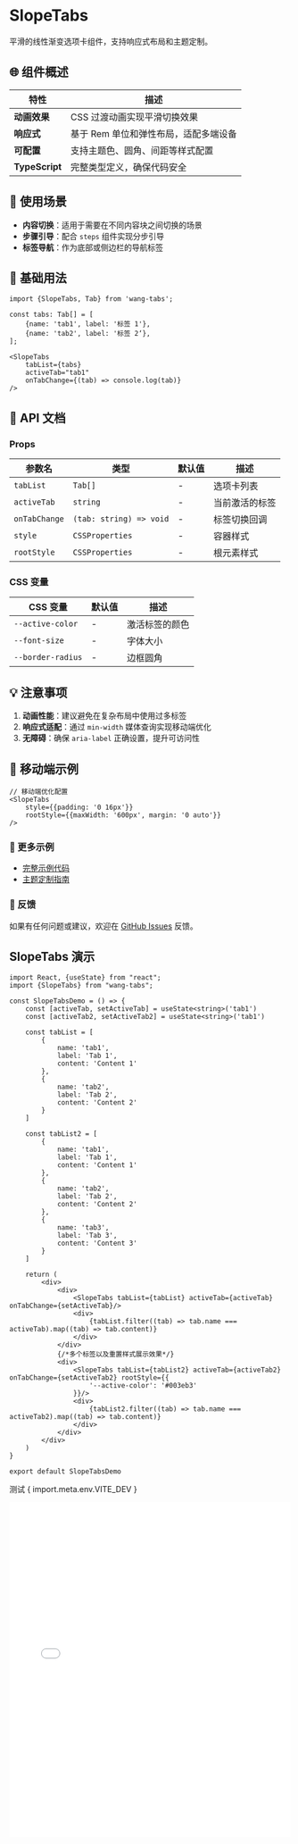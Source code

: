 # SlopeTabs

平滑的线性渐变选项卡组件，支持响应式布局和主题定制。

## 🌐 组件概述

| 特性             | 描述                    |
|----------------|-----------------------|
| **动画效果**       | CSS 过渡动画实现平滑切换效果      |
| **响应式**        | 基于 Rem 单位和弹性布局，适配多端设备 |
| **可配置**        | 支持主题色、圆角、间距等样式配置      |
| **TypeScript** | 完整类型定义，确保代码安全         |

## 📱 使用场景

- **内容切换**：适用于需要在不同内容块之间切换的场景
- **步骤引导**：配合 `steps` 组件实现分步引导
- **标签导航**：作为底部或侧边栏的导航标签

## 🚀 基础用法

```tsx
import {SlopeTabs, Tab} from 'wang-tabs';

const tabs: Tab[] = [
    {name: 'tab1', label: '标签 1'},
    {name: 'tab2', label: '标签 2‘},
];

<SlopeTabs
    tabList={tabs}
    activeTab="tab1"
    onTabChange={(tab) => console.log(tab)}
/>
```


## 📖 API 文档

### Props

| 参数名           | 类型                      | 默认值 | 描述      |
|---------------|-------------------------|-----|---------|
| `tabList`     | `Tab[]`                 | -   | 选项卡列表   |
| `activeTab`   | `string`                | -   | 当前激活的标签 |
| `onTabChange` | `(tab: string) => void` | -   | 标签切换回调  |
| `style`       | `CSSProperties`         | -   | 容器样式    |
| `rootStyle`   | `CSSProperties`         | -   | 根元素样式   |

### CSS 变量

| CSS 变量          | 默认值  | 描述                     |
|-----------------|-------|------------------------|
| `--active-color`  | -     | 激活标签的颜色               |
| `--font-size`     | -     | 字体大小                   |
| `--border-radius` | -     | 边框圆角                 |

## 💡 注意事项

1. **动画性能**：建议避免在复杂布局中使用过多标签
2. **响应式适配**：通过 `min-width` 媒体查询实现移动端优化
3. **无障碍**：确保 `aria-label` 正确设置，提升可访问性

## 📱 移动端示例

```tsx
// 移动端优化配置
<SlopeTabs
    style={{padding: '0 16px'}}
    rootStyle={{maxWidth: '600px', margin: '0 auto'}}
/>
```

### 🚀 更多示例

- [完整示例代码](https://github.com/0418wangweijie/wang-tabs/blob/main/examples/SlopeTabs.tsx)
- [主题定制指南](https://wang-tabs-docs.vercel.app/guide/theme)

### 📢 反馈

如果有任何问题或建议，欢迎在 [GitHub Issues](https://github.com/0418wangweijie/wang-tabs/issues) 反馈。

## SlopeTabs 演示

```tsx
import React, {useState} from "react";
import {SlopeTabs} from "wang-tabs";

const SlopeTabsDemo = () => {
    const [activeTab, setActiveTab] = useState<string>('tab1')
    const [activeTab2, setActiveTab2] = useState<string>('tab1')

    const tabList = [
        {
            name: 'tab1',
            label: 'Tab 1',
            content: 'Content 1'
        },
        {
            name: 'tab2',
            label: 'Tab 2',
            content: 'Content 2'
        }
    ]

    const tabList2 = [
        {
            name: 'tab1',
            label: 'Tab 1',
            content: 'Content 1'
        },
        {
            name: 'tab2',
            label: 'Tab 2',
            content: 'Content 2'
        },
        {
            name: 'tab3',
            label: 'Tab 3',
            content: 'Content 3'
        }
    ]

    return (
        <div>
            <div>
                <SlopeTabs tabList={tabList} activeTab={activeTab} onTabChange={setActiveTab}/>
                <div>
                    {tabList.filter((tab) => tab.name === activeTab).map((tab) => tab.content)}
                </div>
            </div>
            {/*多个标签以及重置样式展示效果*/}
            <div>
                <SlopeTabs tabList={tabList2} activeTab={activeTab2} onTabChange={setActiveTab2} rootStyle={{
                    '--active-color': '#003eb3'
                }}/>
                <div>
                    {tabList2.filter((tab) => tab.name === activeTab2).map((tab) => tab.content)}
                </div>
            </div>
        </div>
    )
}

export default SlopeTabsDemo
```
测试
{ import.meta.env.VITE_DEV }



<iframe
src="{{VITE_API_STORYBOOK_URL}}/iframe.html?globals=viewport%3Amobile&viewMode=story&id=slopetabs--primary"
style="width: 100%; height:600px; border: none"
title="SlopeTabs 演示"
> 
</iframe>

